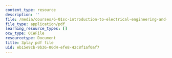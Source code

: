 ```yaml
---
content_type: resource
description: ''
file: /media/courses/6-01sc-introduction-to-electrical-engineering-and-computer-science-i-spring-2011/eb15e9cb9b3600d4efe842c8f1af0af7_3S4cNfl0YF0.pdf
file_type: application/pdf
learning_resource_types: []
ocw_type: OCWFile
resourcetype: Document
title: 3play pdf file
uid: eb15e9cb-9b36-00d4-efe8-42c8f1af0af7
---
```

